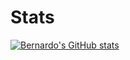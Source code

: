 # Stats

[![Bernardo's GitHub stats](https://github-readme-stats.vercel.app/api?username=Bernardo2409&show_icons=true&theme=transparent)](https://github.com/Bernardo2409/github-readme-stats)

